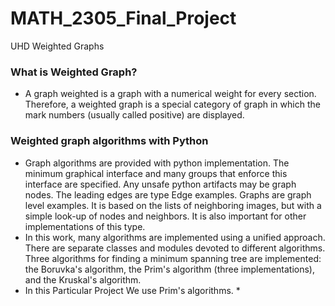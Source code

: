 # MATH_2305_Final_Project
 UHD Weighted Graphs

### What is Weighted Graph?
* A graph weighted is a graph with a numerical weight for every section. Therefore, a weighted graph is a special category of graph in which the mark numbers (usually called positive) are displayed.

### Weighted graph algorithms with Python
* Graph algorithms are provided with python implementation. The minimum graphical interface and many groups that enforce this interface are specified. Any unsafe python artifacts may be graph nodes. The leading edges are type Edge examples. Graphs are graph level examples. It is based on the lists of neighboring images, but with a simple look-up of nodes and neighbors. It is also important for other implementations of this type.
* In this work, many algorithms are implemented using a unified approach. There are separate classes and modules devoted to different algorithms. Three algorithms for finding a minimum spanning tree are implemented: the Boruvka's algorithm, the Prim's algorithm (three implementations), and the Kruskal's algorithm. 
* In this Particular Project We use Prim's algorithms. *
